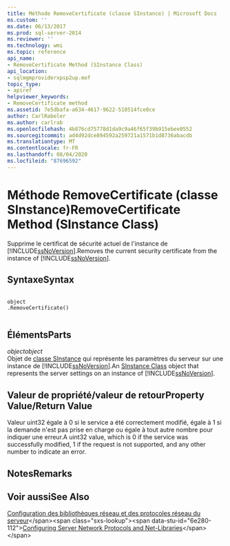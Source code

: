 ```yaml
---
title: Méthode RemoveCertificate (classe SInstance) | Microsoft Docs
ms.custom: ''
ms.date: 06/13/2017
ms.prod: sql-server-2014
ms.reviewer: ''
ms.technology: wmi
ms.topic: reference
api_name:
- RemoveCertificate Method (SInstance Class)
api_location:
- sqlmgmproviderxpsp2up.mof
topic_type:
- apiref
helpviewer_keywords:
- RemoveCertificate method
ms.assetid: 7e5dbafa-a634-4617-9622-510514fce0ce
author: CarlRabeler
ms.author: carlrab
ms.openlocfilehash: 4b876cd75778d1da9c9a46f65f39b915ebee0552
ms.sourcegitcommit: ad4d92dce894592a259721a1571b1d8736abacdb
ms.translationtype: MT
ms.contentlocale: fr-FR
ms.lasthandoff: 08/04/2020
ms.locfileid: "87696592"
---
```

# <a name="removecertificate-method-sinstance-class"></a><span data-ttu-id="6e280-102">Méthode RemoveCertificate (classe SInstance)</span><span class="sxs-lookup"><span data-stu-id="6e280-102">RemoveCertificate Method (SInstance Class)</span></span>
  <span data-ttu-id="6e280-103">Supprime le certificat de sécurité actuel de l'instance de [!INCLUDE[ssNoVersion](../../../includes/ssnoversion-md.md)].</span><span class="sxs-lookup"><span data-stu-id="6e280-103">Removes the current security certificate from the instance of [!INCLUDE[ssNoVersion](../../../includes/ssnoversion-md.md)].</span></span>  
  
## <a name="syntax"></a><span data-ttu-id="6e280-104">Syntaxe</span><span class="sxs-lookup"><span data-stu-id="6e280-104">Syntax</span></span>  
  
```  
  
object  
.RemoveCertificate()  
  
```  
  
## <a name="parts"></a><span data-ttu-id="6e280-105">Éléments</span><span class="sxs-lookup"><span data-stu-id="6e280-105">Parts</span></span>  
 <span data-ttu-id="6e280-106">*object*</span><span class="sxs-lookup"><span data-stu-id="6e280-106">*object*</span></span>  
 <span data-ttu-id="6e280-107">Objet de [classe SInstance](sinstance-class.md) qui représente les paramètres du serveur sur une instance de [!INCLUDE[ssNoVersion](../../../includes/ssnoversion-md.md)].</span><span class="sxs-lookup"><span data-stu-id="6e280-107">An [SInstance Class](sinstance-class.md) object that represents the server settings on an instance of [!INCLUDE[ssNoVersion](../../../includes/ssnoversion-md.md)].</span></span>  
  
## <a name="property-valuereturn-value"></a><span data-ttu-id="6e280-108">Valeur de propriété/valeur de retour</span><span class="sxs-lookup"><span data-stu-id="6e280-108">Property Value/Return Value</span></span>  
 <span data-ttu-id="6e280-109">Valeur uint32 égale à 0 si le service a été correctement modifié, égale à 1 si la demande n'est pas prise en charge ou égale à tout autre nombre pour indiquer une erreur.</span><span class="sxs-lookup"><span data-stu-id="6e280-109">A uint32 value, which is 0 if the service was successfully modified, 1 if the request is not supported, and any other number to indicate an error.</span></span>  
  
## <a name="remarks"></a><span data-ttu-id="6e280-110">Notes</span><span class="sxs-lookup"><span data-stu-id="6e280-110">Remarks</span></span>  
  
## <a name="see-also"></a><span data-ttu-id="6e280-111">Voir aussi</span><span class="sxs-lookup"><span data-stu-id="6e280-111">See Also</span></span>  
 <span data-ttu-id="6e280-112">[Configuration des bibliothèques réseau et des protocoles réseau du serveur](https://msdn.microsoft.com/library/ms177485\(v=sql.100\).aspx)</span><span class="sxs-lookup"><span data-stu-id="6e280-112">[Configuring Server Network Protocols and Net-Libraries](https://msdn.microsoft.com/library/ms177485\(v=sql.100\).aspx)</span></span>  
  
  
